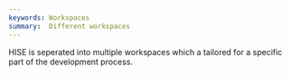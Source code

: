 ```yaml
---
keywords: Workspaces
summary:  Different workspaces
---
```


HISE is seperated into multiple workspaces which a tailored for a specific part of the development process.